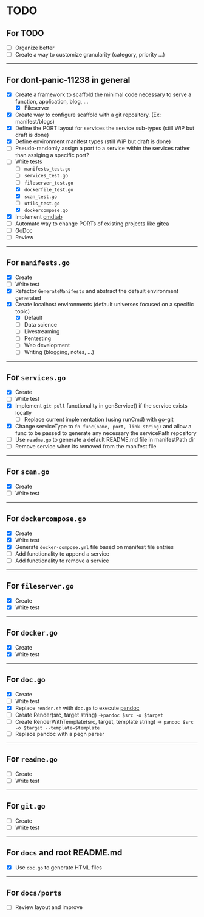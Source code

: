 # TODO

## For TODO

* [ ] Organize better
* [ ] Create a way to customize granularity (category, priority ...)

---

## For dont-panic-11238 in general

* [X] Create a framework to scaffold the minimal code necessary to serve a function, application, blog, ...
    * [X] Fileserver
* [X] Create way to configure scaffold with a git repository. (Ex: manifest/blogs)
* [X] Define the PORT layout for services the service sub-types (still WiP but draft is done)
* [X] Define environment manifest types (still WiP but draft is done)
* [ ] Pseudo-randomly assign a port to a service within the services rather than assiging a specific port?
* [ ] Write tests
    * [ ] `manifests_test.go`
    * [ ] `services_test.go`
    * [ ] `fileserver_test.go`
    * [X] `dockerfile_test.go`
    * [X] `scan_test.go`
    * [ ] `utils_test.go`
    * [X] `dockercompose.go`
* [X] Implement [cmdtab](https://github.com/rwxrob/cmdtab)
* [ ] Automate way to change PORTs of existing projects like gitea
* [ ] GoDoc
* [ ] Review

---

## For `manifests.go`

* [X] Create
* [ ] Write test
* [X] Refactor `GenerateManifests` and abstract the default environment generated
* [X] Create localhost environments (default universes focused on a specific topic)
    * [X] Default
    * [ ] Data science
    * [ ] Livestreaming
    * [ ] Pentesting
    * [ ] Web development
    * [ ] Writing (blogging, notes, ...)

---

## For `services.go`

* [X] Create
* [ ] Write test
* [X] Implement `git pull` functionality in genService() if the service exists locally
	* [ ] Replace current implementation (using runCmd) with [go-git](https://github.com/go-git/go-git)
* [X] Change serviceType to `fn func(name, port, link string)` and allow a func to be passed to generate any necessary the servicePath repository
* [ ] Use `readme.go` to generate a default README.md file in manifestPath dir
* [ ] Remove service when its removed from the manifest file

---

## For `scan.go`

* [X] Create
* [ ] Write test

---

## For `dockercompose.go`

* [X] Create
* [X] Write test
* [X] Generate `docker-compose.yml` file based on manifest file entries
* [ ] Add functionality to append a service
* [ ] Add functionality to remove a service

---

## For `fileserver.go`

* [X] Create
* [X] Write test

---

## For `docker.go`

* [X] Create
* [X] Write test

---

## For `doc.go`

* [X] Create
* [ ] Write test
* [X] Replace `render.sh` with `doc.go` to execute [pandoc](https://github.com/jgm/pandoc)
* [ ] Create Render(src, target string) ->`pandoc $src -o $target`
* [ ] Create RenderWithTemplate(src, target, template string) -> `pandoc $src -o $target --template=$template`
* [ ] Replace pandoc with a pegn parser

---

## For `readme.go`

* [ ] Create
* [ ] Write test

---

## For `git.go`

* [ ] Create
* [ ] Write test

---

## For `docs` and root README.md

* [X] Use `doc.go` to generate HTML files

---

## For `docs/ports`

* [ ] Review layout and improve
